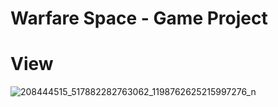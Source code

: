 # Warfare Space - Game Project

# View

![208444515_517882282763062_1198762625215997276_n](https://github.com/tonusreetalukdertrina/Game-project/assets/85805255/dabd162a-52b7-4306-a5fa-ac0332e64132)
